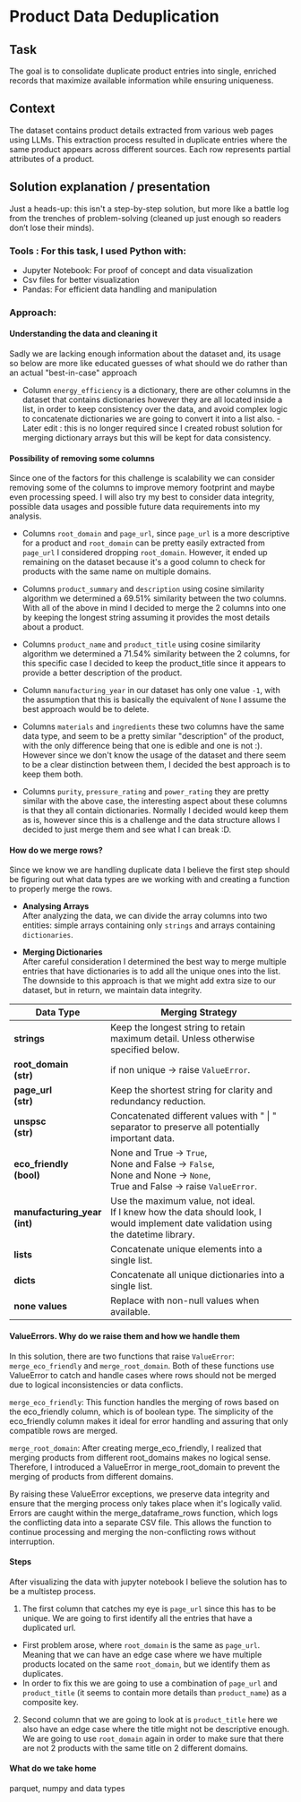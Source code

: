 # Product Data Deduplication
## Task

The goal is to consolidate duplicate product entries into single, enriched records that maximize available information 
while ensuring uniqueness.

## Context

The dataset contains product details extracted from various web pages using LLMs. 
This extraction process resulted in duplicate entries where the same product appears across different sources.
Each row represents partial attributes of a product.

## Solution explanation / presentation

Just a heads-up: this isn't a step-by-step solution, but more like a battle log from the trenches of problem-solving
(cleaned up just enough so readers don’t lose their minds).

### Tools : For this task, I used Python with:
* Jupyter Notebook: For proof of concept and data visualization
* Csv files for better visualization
* Pandas: For efficient data handling and manipulation

### Approach:
#### Understanding the data and cleaning it

Sadly we are lacking enough information about the dataset and, its usage so below are more like educated guesses of
what should we do rather than an actual "best-in-case" approach

* Column `energy_efficiency` is a dictionary, there are other columns in the dataset that contains dictionaries however 
they are all located inside a list, in order to keep consistency over the data, and avoid complex logic to concatenate 
dictionaries we are going to convert it into a list also. - Later edit : this is no longer required since I created 
robust solution for merging dictionary arrays but this will be kept for data consistency.

#### Possibility of removing some columns

Since one of the factors for this challenge is scalability we can consider removing some of the columns to improve memory
footprint and maybe even processing speed. I will also try my best to consider data integrity, possible data usages and 
possible future data requirements into my analysis.

* Columns `root_domain` and `page_url`, since `page_url` is a more descriptive for a product and `root_domain` can be 
pretty easily extracted from `page_url` I considered dropping `root_domain`. However, it ended up remaining on the dataset
because it's a good column to check for products with the same name on multiple domains.

* Columns `product_summary` and `description` using cosine similarity algorithm we determined a 69.51% similarity between
the two columns. With all of the above in mind I decided to merge the 2 columns into one by keeping the longest string
assuming it provides the most details about a product.

* Columns `product_name` and `product_title` using cosine similarity algorithm we determined a 71.54% similarity between
the 2 columns, for this specific case I decided to keep the product_title since it appears to provide a better description
of the product.

* Column `manufacturing_year` in our dataset has only one value `-1`, with the assumption that this is basically the equivalent
of `None` I assume the best approach would be to delete.

* Columns `materials` and `ingredients` these two columns have the same data type, and seem to be a pretty similar "description"
of the product, with the only difference being that one is edible and one is not :). However since we don't know the usage
of the dataset and there seem to be a clear distinction between them, I decided the best approach is to keep them both. 

* Columns `purity`, `pressure_rating` and `power_rating` they are pretty similar with the above case, the interesting aspect
about these columns is that they all contain dictionaries. Normally I decided would keep them as is, however since this is 
a challenge and the data structure allows I decided to just merge them and see what I can break :D.

#### How do we merge rows?

Since we know we are handling duplicate data I believe the first step should be figuring out what data types are we 
working with and creating a function to properly merge the rows.

* **Analysing Arrays**  
  After analyzing the data, we can divide the array columns into two entities: simple arrays containing only `strings`
and arrays containing `dictionaries`.

* **Merging Dictionaries**  
  After careful consideration I determined the best way to merge multiple entries that have dictionaries is to add all 
the unique ones into the list. The downside to this approach is that we might add extra 
size to our dataset, but in return, we maintain data integrity.

| Data Type                        | Merging Strategy                                                                                                                        |
|----------------------------------|-----------------------------------------------------------------------------------------------------------------------------------------|
| **strings**                      | Keep the longest string to retain maximum detail. Unless otherwise specified below.                                                     |
| **root_domain<br/>(str)**        | if non unique → raise `ValueError`.                                                                                                     |
| **page_url<br/>(str)**           | Keep the shortest string for clarity and redundancy reduction.                                                                          |
| **unspsc<br/>(str)**             | Concatenated different values with " \| " separator to preserve all potentially important data.                                         |                                                                                                                                  |
| **eco_friendly<br/>(bool)**      | None and True → `True`, <br/>None and False → `False`, <br/>None and None → `None`, <br/>True and False → raise `ValueError`.           |
| **manufacturing_year<br/>(int)** | Use the maximum value, not ideal.<br/>If I knew how the data should look, I would implement date validation using the datetime library. |
| **lists**                        | Concatenate unique elements into a single list.                                                                                         |
| **dicts**                        | Concatenate all unique dictionaries into a single list.                                                                                 |
| **none values**                  | Replace with non-null values when available.                                                                                            |


#### ValueErrors. Why do we raise them and how we handle them

In this solution, there are two functions that raise `ValueError`: `merge_eco_friendly` and `merge_root_domain`. 
Both of these functions use ValueError to catch and handle cases where rows should not be merged due to logical
inconsistencies or data conflicts.

`merge_eco_friendly`: This function handles the merging of rows based on the eco_friendly column, which is of
boolean type. The simplicity of the eco_friendly column makes it ideal for error handling and assuring that only
compatible rows are merged. 

`merge_root_domain`: After creating merge_eco_friendly, I realized that merging products from different root_domains makes 
no logical sense. Therefore, I introduced a ValueError in merge_root_domain to prevent the merging of products 
from different domains.

By raising these ValueError exceptions, we preserve data integrity and ensure that the merging process only takes place 
when it's logically valid. Errors are caught within the merge_dataframe_rows function, which logs the conflicting data 
into a separate CSV file. This allows the function to continue processing and merging the non-conflicting rows without 
interruption.



#### Steps
After visualizing the data with jupyter notebook I believe the solution has to be a multistep process.

1. The first column that catches my eye is `page_url` since this has to be unique. 
We are going to first identify all the entries that have a duplicated url.

  * First problem arose, where `root_domain` is the same as `page_url`. Meaning that we can have an edge case where we
have   multiple products located on the same `root_domain`, but we identify them as duplicates.
  * In order to fix this we are going to use a combination of `page_url` and `product_title` 
(it seems to contain more details than `product_name`) as a composite key.
  
2. Second column that we are going to look at is `product_title` here we also have an edge case where the title might not be
descriptive enough. We are going to use `root_domain` again in order to make sure that there are not 2 products with the
same title on 2 different domains.

#### What do we take home 

parquet, numpy and data types





